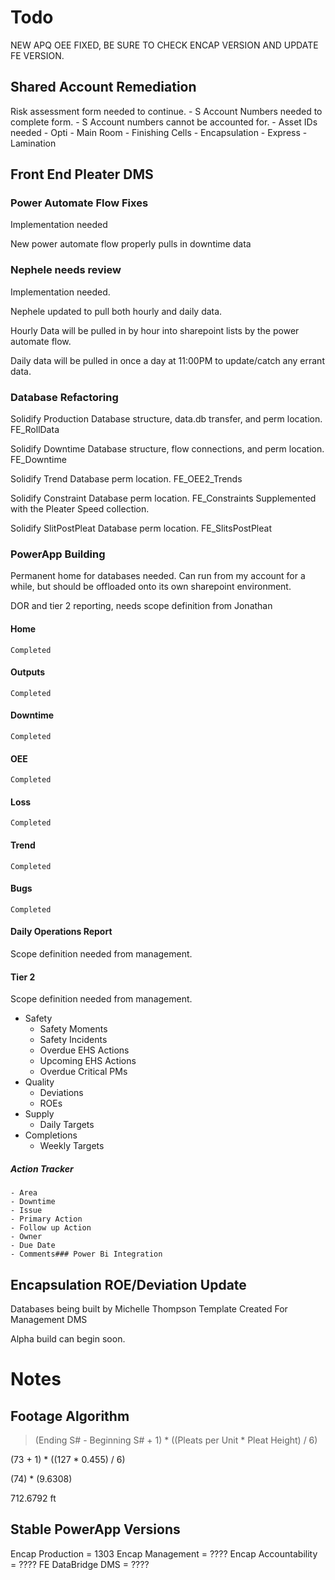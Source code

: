 # Todo

NEW APQ OEE FIXED, BE SURE TO CHECK ENCAP VERSION AND UPDATE FE VERSION.

## Shared Account Remediation

Risk assessment form needed to continue.
    - S Account Numbers needed to complete form.
        - S Account numbers cannot be accounted for.
    - Asset IDs needed
        - Opti
        - Main Room
        - Finishing Cells
        - Encapsulation
        - Express
        - Lamination

## Front End Pleater DMS

### Power Automate Flow Fixes

Implementation needed

New power automate flow properly pulls in downtime data

### Nephele needs review

Implementation needed.

Nephele updated to pull both hourly and daily data.

Hourly Data will be pulled in by hour into sharepoint lists by
the power automate flow.

Daily data will be pulled in once a day at 11:00PM to update/catch
any errant data.

### Database Refactoring

Solidify Production Database structure, data.db transfer, and perm location.
    FE_RollData

Solidify Downtime Database structure, flow connections, and perm location.
    FE_Downtime

Solidify Trend Database perm location.
    FE_OEE2_Trends

Solidify Constraint Database perm location.
    FE_Constraints
        Supplemented with the Pleater Speed collection.

Solidify SlitPostPleat Database perm location.
    FE_SlitsPostPleat


### PowerApp Building

Permanent home for databases needed. Can run from my account for a while, but
should be offloaded onto its own sharepoint environment.

DOR and tier 2 reporting, needs scope definition from Jonathan

#### Home
    Completed
#### Outputs
    Completed
#### Downtime
    Completed
#### OEE
    Completed
#### Loss
    Completed
#### Trend
    Completed
#### Bugs
    Completed
#### Daily Operations Report 
Scope definition needed from management.
#### Tier 2
Scope definition needed from management.
- Safety
    - Safety Moments
    - Safety Incidents
    - Overdue EHS Actions
    - Upcoming EHS Actions
    - Overdue Critical PMs
- Quality
    - Deviations
    - ROEs
- Supply
    - Daily Targets
- Completions
    - Weekly Targets
##### Action Tracker
    - Area
    - Downtime
    - Issue
    - Primary Action
    - Follow up Action
    - Owner
    - Due Date
    - Comments### Power Bi Integration

## Encapsulation ROE/Deviation Update

Databases being built by Michelle Thompson
Template Created For Management DMS

Alpha build can begin soon.

# Notes

## Footage Algorithm
> (Ending S# - Beginning S# + 1) * ((Pleats per Unit * Pleat Height) / 6)

(73 + 1) * ((127 * 0.455) / 6)

(74) * (9.6308)

712.6792 ft


## Stable PowerApp Versions
Encap Production = 1303
Encap Management = ????
Encap Accountability = ????
FE DataBridge DMS = ????